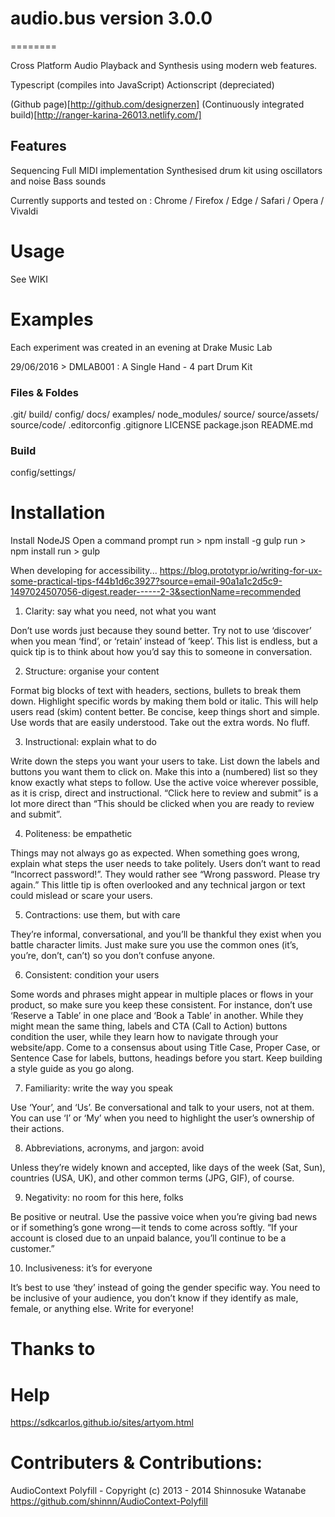 # audio.bus version 3.0.0 #
========

Cross Platform Audio Playback and Synthesis using modern web features.

Typescript (compiles into JavaScript)
Actionscript (depreciated)


(Github page)[http://github.com/designerzen]
(Continuously integrated build)[http://ranger-karina-26013.netlify.com/]


## Features ##
Sequencing
Full MIDI implementation
Synthesised drum kit using oscillators and noise
Bass sounds


Currently supports and tested on :
Chrome / Firefox / Edge / Safari / Opera / Vivaldi


Usage
===
See WIKI


Examples
===
Each experiment was created in an evening at Drake Music Lab

29/06/2016 > DMLAB001 : A Single Hand - 4 part Drum Kit

### Files & Foldes ###
.git/
build/
config/
docs/
examples/
node_modules/
source/
source/assets/
source/code/
.editorconfig
.gitignore
LICENSE
package.json
README.md




### Build ###
config/settings/


Installation
===
Install NodeJS
Open a command prompt
run > npm install -g gulp
run > npm install
run > gulp




When developing for accessibility...
https://blog.prototypr.io/writing-for-ux-some-practical-tips-f44b1d6c3927?source=email-90a1a1c2d5c9-1497024507056-digest.reader------2-3&sectionName=recommended

1. Clarity: say what you need, not what you want

Don’t use words just because they sound better. Try not to use ‘discover’ when you mean ‘find’, or ‘retain’ instead of ‘keep’. This list is endless, but a quick tip is to think about how you’d say this to someone in conversation.


2. Structure: organise your content

Format big blocks of text with headers, sections, bullets to break them down. Highlight specific words by making them bold or italic. This will help users read (skim) content better. Be concise, keep things short and simple. Use words that are easily understood. Take out the extra words. No fluff.


3. Instructional: explain what to do

Write down the steps you want your users to take. List down the labels and buttons you want them to click on. Make this into a (numbered) list so they know exactly what steps to follow. Use the active voice wherever possible, as it is crisp, direct and instructional. “Click here to review and submit” is a lot more direct than “This should be clicked when you are ready to review and submit”.


4. Politeness: be empathetic

Things may not always go as expected. When something goes wrong, explain what steps the user needs to take politely. Users don’t want to read “Incorrect password!”. They would rather see “Wrong password. Please try again.” This little tip is often overlooked and any technical jargon or text could mislead or scare your users.


5. Contractions: use them, but with care

They’re informal, conversational, and you’ll be thankful they exist when you battle character limits. Just make sure you use the common ones (it’s, you’re, don’t, can’t) so you don’t confuse anyone.


6. Consistent: condition your users

Some words and phrases might appear in multiple places or flows in your product, so make sure you keep these consistent. For instance, don’t use ‘Reserve a Table’ in one place and ‘Book a Table’ in another. While they might mean the same thing, labels and CTA (Call to Action) buttons condition the user, while they learn how to navigate through your website/app. Come to a consensus about using Title Case, Proper Case, or Sentence Case for labels, buttons, headings before you start. Keep building a style guide as you go along.


7. Familiarity: write the way you speak

Use ‘Your’, and ‘Us’. Be conversational and talk to your users, not at them. You can use ‘I’ or ‘My’ when you need to highlight the user’s ownership of their actions.


8. Abbreviations, acronyms, and jargon: avoid

Unless they’re widely known and accepted, like days of the week (Sat, Sun), countries (USA, UK), and other common terms (JPG, GIF), of course.


9. Negativity: no room for this here, folks

Be positive or neutral. Use the passive voice when you’re giving bad news or if something’s gone wrong — it tends to come across softly. “If your account is closed due to an unpaid balance, you’ll continue to be a customer.”


10. Inclusiveness: it’s for everyone

It’s best to use ‘they’ instead of going the gender specific way. You need to be inclusive of your audience, you don’t know if they identify as male, female, or anything else. Write for everyone!



Thanks to
===




Help
===




https://sdkcarlos.github.io/sites/artyom.html


Contributers & Contributions:
===

AudioContext Polyfill - Copyright (c) 2013 - 2014 Shinnosuke Watanabe
https://github.com/shinnn/AudioContext-Polyfill
